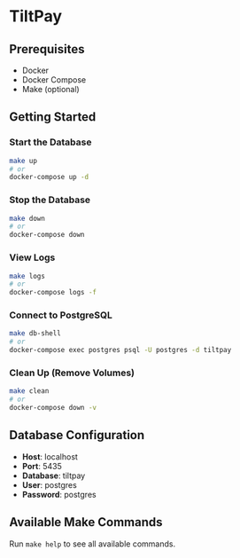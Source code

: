 # TiltPay

## Prerequisites

- Docker
- Docker Compose
- Make (optional)

## Getting Started

### Start the Database

```bash
make up
# or
docker-compose up -d
```

### Stop the Database

```bash
make down
# or
docker-compose down
```

### View Logs

```bash
make logs
# or
docker-compose logs -f
```

### Connect to PostgreSQL

```bash
make db-shell
# or
docker-compose exec postgres psql -U postgres -d tiltpay
```

### Clean Up (Remove Volumes)

```bash
make clean
# or
docker-compose down -v
```

## Database Configuration

- **Host**: localhost
- **Port**: 5435
- **Database**: tiltpay
- **User**: postgres
- **Password**: postgres

## Available Make Commands

Run `make help` to see all available commands.
